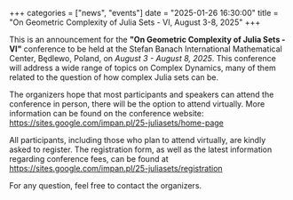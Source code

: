 +++
categories = ["news", "events"]
date = "2025-01-26 16:30:00"
title = "On Geometric Complexity of Julia Sets - VI, August 3-8, 2025"
+++

This is an announcement for the **"On Geometric Complexity of Julia Sets - VI"** conference to be held at the Stefan Banach International Mathematical Center,
Będlewo, Poland, on *August 3 - August 8, 2025*. 
This conference will address a wide range of topics on Complex Dynamics, many of them related to the question of how complex Julia sets can be.

The organizers hope that most participants and speakers can attend the conference in person, there will be the option to attend virtually. 
More information can be found on the conference website:
<https://sites.google.com/impan.pl/25-juliasets/home-page>

All participants, including those who plan to attend virtually, are kindly asked to register. The registration form, as well as the latest information regarding conference fees, 
can be found at
<https://sites.google.com/impan.pl/25-juliasets/registration>

For any question, feel free to contact the organizers.
